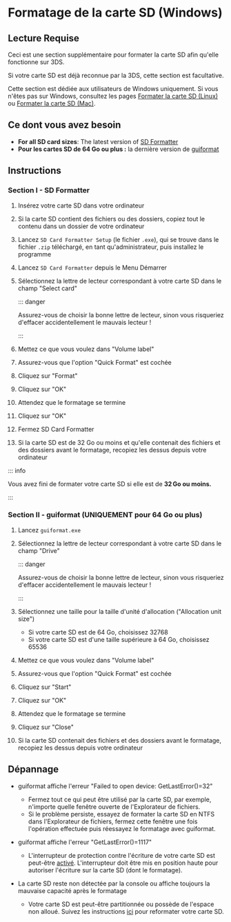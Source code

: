 # Formatage de la carte SD (Windows)

## Lecture Requise

Ceci est une section supplémentaire pour formater la carte SD afin qu'elle fonctionne sur 3DS.

Si votre carte SD est déjà reconnue par la 3DS, cette section est facultative.

Cette section est dédiée aux utilisateurs de Windows uniquement. Si vous n'êtes pas sur Windows, consultez les pages [Formater la carte SD (Linux)](formatting-sd-\(linux\)) ou [Formater la carte SD (Mac)](formatting-sd-\(mac\)).

## Ce dont vous avez besoin

- **For all SD card sizes**: The latest version of [SD Formatter](https://www.sdcard.org/downloads/formatter/sd-memory-card-formatter-for-windows-download/)
- **Pour les cartes SD de 64 Go ou plus :** la dernière version de [guiformat](http://ridgecrop.co.uk/index.htm?guiformat.htm)

## Instructions

### Section I - SD Formatter

1. Insérez votre carte SD dans votre ordinateur

2. Si la carte SD contient des fichiers ou des dossiers, copiez tout le contenu dans un dossier de votre ordinateur

3. Lancez `SD Card Formatter Setup` (le fichier `.exe`), qui se trouve dans le fichier `.zip` téléchargé, en tant qu'administrateur, puis installez le programme

4. Lancez `SD Card Formatter` depuis le Menu Démarrer

5. Sélectionnez la lettre de lecteur correspondant à votre carte SD dans le champ "Select card"

    ::: danger

    Assurez-vous de choisir la bonne lettre de lecteur, sinon vous risqueriez d'effacer accidentellement le mauvais lecteur !

    :::

6. Mettez ce que vous voulez dans "Volume label"

7. Assurez-vous que l'option "Quick Format" est cochée

8. Cliquez sur "Format"

9. Cliquez sur "OK"

10. Attendez que le formatage se termine

11. Cliquez sur "OK"

12. Fermez SD Card Formatter

13. Si la carte SD est de 32 Go ou moins et qu'elle contenait des fichiers et des dossiers avant le formatage, recopiez les dessus depuis votre ordinateur

::: info

Vous avez fini de formater votre carte SD si elle est de **32 Go ou moins.**

:::

### Section II - guiformat (UNIQUEMENT pour 64 Go ou plus)

1. Lancez `guiformat.exe`

2. Sélectionnez la lettre de lecteur correspondant à votre carte SD dans le champ "Drive"

    ::: danger

    Assurez-vous de choisir la bonne lettre de lecteur, sinon vous risqueriez d'effacer accidentellement le mauvais lecteur !

    :::

3. Sélectionnez une taille pour la taille d'unité d'allocation ("Allocation unit size")
    - Si votre carte SD est de 64 Go, choisissez 32768
    - Si votre carte SD est d'une taille supérieure à 64 Go, choisissez 65536

4. Mettez ce que vous voulez dans "Volume label"

5. Assurez-vous que l'option "Quick Format" est cochée

6. Cliquez sur "Start"

7. Cliquez sur "OK"

8. Attendez que le formatage se termine

9. Cliquez sur "Close"

10. Si la carte SD contenait des fichiers et des dossiers avant le formatage, recopiez les dessus depuis votre ordinateur

## Dépannage

- guiformat affiche l'erreur "Failed to open device: GetLastError()=32"
    - Fermez tout ce qui peut être utilisé par la carte SD, par exemple, n'importe quelle fenêtre ouverte de l'Explorateur de fichiers.
    - Si le problème persiste, essayez de formater la carte SD en NTFS dans l'Explorateur de fichiers, fermez cette fenêtre une fois l'opération effectuée puis réessayez le formatage avec guiformat.

- guiformat affiche l'erreur "GetLastError()=1117"
    - L'interrupteur de protection contre l'écriture de votre carte SD est peut-être [activé](/images/sdlock.png). L'interrupteur doit être mis en position haute pour autoriser l'écriture sur la carte SD (dont le formatage).

- La carte SD reste non détectée par la console ou affiche toujours la mauvaise capacité après le formatage
    - Votre carte SD est peut-être partitionnée ou possède de l'espace non alloué. Suivez les instructions [ici](https://wiki.hacks.guide/wiki/SD_Clean/Windows) pour reformater votre carte SD.
